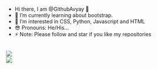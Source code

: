- Hi there, I am @GithubAvyay 👋
- 🌱 I’m currently learning about bootstrap.
- 👀 I’m interested in CSS, Python, Javascript and HTML
- 😎 Pronouns: He/His...
- ⚡ Note: Please follow and star if you like my repositories

<br>
<img src='https://github-readme-stats.vercel.app/api?username=GithubAvyay&show_icons=true&theme=merko&count_private=true&line_height=40' align="left" />
<br>
<img src='https://github-readme-stats.vercel.app/api/top-langs/?username=GithubAvyay&theme=tokyonight&hide_langs_below=4' align="middle" />
